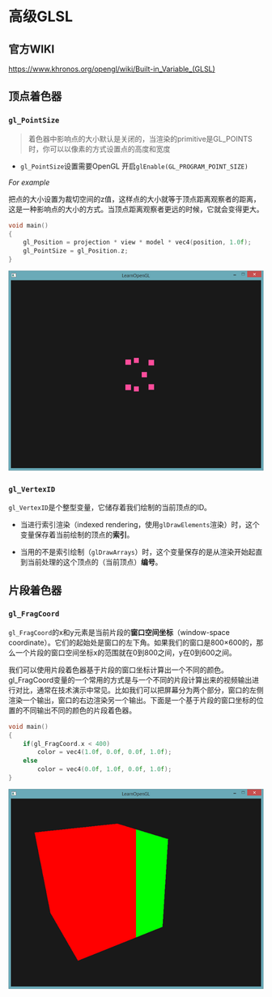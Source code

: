 # 高级GLSL

## 官方WIKI

https://www.khronos.org/opengl/wiki/Built-in_Variable_(GLSL)

## 顶点着色器

### ```gl_PointSize```

> 着色器中影响点的大小默认是关闭的，当渲染的primitive是GL_POINTS时，你可以以像素的方式设置点的高度和宽度  

- ```gl_PointSize```设置需要OpenGL 开启```glEnable(GL_PROGRAM_POINT_SIZE)```

*For example*

把点的大小设置为裁切空间的z值，这样点的大小就等于顶点距离观察者的距离，这是一种影响点的大小的方式。当顶点距离观察者更远的时候，它就会变得更大。

```c++
void main()
{
    gl_Position = projection * view * model * vec4(position, 1.0f);
    gl_PointSize = gl_Position.z;
}
```

![avatar](https://github.com/atalia/LearningOpenGL/blob/master/OpenGL/Advanced%20GLSL/advanced_glsl_pointsize.png)

### ```gl_VertexID```

```gl_VertexID```是个整型变量，它储存着我们绘制的当前顶点的ID。

- 当进行索引渲染（indexed rendering，使用```glDrawElements```渲染）时，这个变量保存着当前绘制的顶点的**索引**。

- 当用的不是索引绘制（```glDrawArrays```）时，这个变量保存的是从渲染开始起直到当前处理的这个顶点的（当前顶点）**编号**。

## 片段着色器

### ```gl_FragCoord```

```gl_FragCoord```的x和y元素是当前片段的**窗口空间坐标**（window-space coordinate）。它们的起始处是窗口的左下角。如果我们的窗口是800×600的，那么一个片段的窗口空间坐标x的范围就在0到800之间，y在0到600之间。

我们可以使用片段着色器基于片段的窗口坐标计算出一个不同的颜色。gl_FragCoord变量的一个常用的方式是与一个不同的片段计算出来的视频输出进行对比，通常在技术演示中常见。比如我们可以把屏幕分为两个部分，窗口的左侧渲染一个输出，窗口的右边渲染另一个输出。下面是一个基于片段的窗口坐标的位置的不同输出不同的颜色的片段着色器。

```c++
void main()
{
    if(gl_FragCoord.x < 400)
        color = vec4(1.0f, 0.0f, 0.0f, 1.0f);
    else
        color = vec4(0.0f, 1.0f, 0.0f, 1.0f);
}
```

![avatar](https://github.com/atalia/LearningOpenGL/blob/master/OpenGL/Advanced%20GLSL/advanced_glsl_fragcoord.png)

